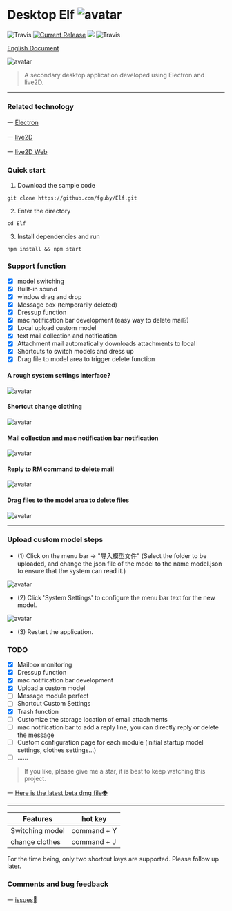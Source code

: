 # Desktop Elf ![avatar](app/img/xiaojingling.png)

![Travis](https://img.shields.io/badge/Electron-4.1.4-important.svg)
<a href="https://github.com/fguby/Elf/releases"><img src="https://img.shields.io/github/release/fguby/Elf.svg?style=flat-square" alt="Current Release"></a>
[![](https://travis-ci.com/fguby/Elf.svg?branch=master)](https://travis-ci.org/fguby/Elf)
![Travis](https://img.shields.io/badge/live2D-2.1.0-ff69b4.svg?labelColor=blueviolet)

[English Document](https://github.com/fguby/Elf/blob/master/README-en.md "elf")

![avatar](app/img/yanshi1.gif)

> A secondary desktop application developed using Electron and live2D.

---

### Related technology

一 [Electron](https://electronjs.org/ "electron")

一 [live2D](https://www.live2d.com/ja/ "live2D")

一 [live2D Web](https://github.com/fguby/live2D "live2D")

### Quick start

1. Download the sample code

```
git clone https://github.com/fguby/Elf.git
```

2. Enter the directory

```
cd Elf
```

3. Install dependencies and run

```
npm install && npm start
```

### Support function

- [x] model switching
- [x] Built-in sound
- [x] window drag and drop
- [x] Message box (temporarily deleted)
- [x] Dressup function
- [x] mac notification bar development (easy way to delete mail?)
- [x] Local upload custom model
- [x] text mail collection and notification
- [x] Attachment mail automatically downloads attachments to local
- [x] Shortcuts to switch models and dress up
- [x] Drag file to model area to trigger delete function

#### A rough system settings interface?

![avatar](app/img/system.jpg)

#### Shortcut change clothing

![avatar](app/img/loli.gif)

#### Mail collection and mac notification bar notification

![avatar](app/img/email.gif)

#### Reply to RM command to delete mail

![avatar](app/img/email111.gif)

#### Drag files to the model area to delete files

![avatar](app/img/lajitong1.gif)

---

### Upload custom model steps

- (1) Click on the menu bar -> "导入模型文件" (Select the folder to be uploaded, and change the json file of the model to the name model.json to ensure that the system can read it.)

![avatar](app/img/shangchuan1.jpg)

- (2) Click 'System Settings' to configure the menu bar text for the new model.

![avatar](app/img/shangchuan2.jpg)

- (3) Restart the application.

### TODO

- [x] Mailbox monitoring
- [x] Dressup function
- [x] mac notification bar development
- [x] Upload a custom model
- [ ] Message module perfect
- [ ] Shortcut Custom Settings
- [x] Trash function
- [ ] Customize the storage location of email attachments
- [ ] mac notification bar to add a reply line, you can directly reply or delete the message
- [ ] Custom configuration page for each module (initial startup model settings, clothes settings...)
- [ ] ......

> If you like, please give me a star, it is best to keep watching this project.

一 [Here is the latest beta dmg file:alien:](https://github.com/fguby/Elf/releases/tag/v0.1.1/ "Elf")

---

Features | hot key
--- | ---
Switching model | command + Y
change clothes | command + J

For the time being, only two shortcut keys are supported. Please follow up later.

### Comments and bug feedback

一 [issues:speech_balloon:](https://github.com/fguby/Elf/issues "welcome")
